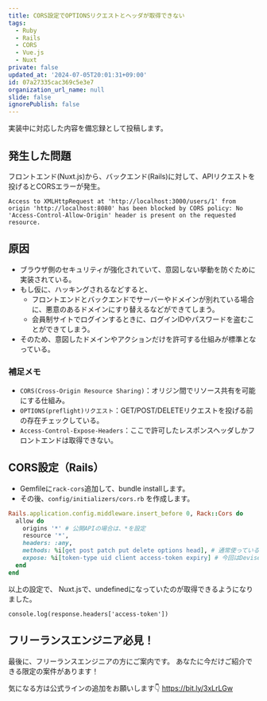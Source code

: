 ```yaml
---
title: CORS設定でOPTIONSリクエストとヘッダが取得できない
tags:
  - Ruby
  - Rails
  - CORS
  - Vue.js
  - Nuxt
private: false
updated_at: '2024-07-05T20:01:31+09:00'
id: 07a27335cac369c5e3e7
organization_url_name: null
slide: false
ignorePublish: false
---
```


実装中に対応した内容を備忘録として投稿します。

## 発生した問題

フロントエンド(Nuxt.js)から、バックエンド(Rails)に対して、APIリクエストを投げるとCORSエラーが発生。
```
Access to XMLHttpRequest at 'http://localhost:3000/users/1' from origin 'http://localhost:8080' has been blocked by CORS policy: No 'Access-Control-Allow-Origin' header is present on the requested resource.
```
## 原因

- ブラウザ側のセキュリティが強化されていて、意図しない挙動を防ぐために実装されている。
- もし仮に、ハッキングされるなどすると、
  - フロントエンドとバックエンドでサーバーやドメインが別れている場合に、悪意のあるドメインにすり替えるなどができてしまう。
  - 会員制サイトでログインするときに、ログインIDやパスワードを盗むことができてしまう。
- そのため、意図したドメインやアクションだけを許可する仕組みが標準となっている。

### 補足メモ

- `CORS(Cross-Origin Resource Sharing)`：オリジン間でリソース共有を可能にする仕組み。
- `OPTIONS(preflight)リクエスト`：GET/POST/DELETEリクエストを投げる前の存在チェックしている。
- `Access-Control-Expose-Headers`：ここで許可したレスポンスヘッダしかフロントエンドは取得できない。

## CORS設定（Rails）

- Gemfileに`rack-cors`追加して、bundle installします。
- その後、`config/initializers/cors.rb` を作成します。

```ruby:config/initializers/cors.rb
Rails.application.config.middleware.insert_before 0, Rack::Cors do
  allow do
    origins '*' # 公開APIの場合は、*を設定
    resource '*', 
    headers: :any,
    methods: %i[get post patch put delete options head], # 通常使っている「get post patch put delete」以外に、「options head」も設定
    expose: %i[token-type uid client access-token expiry] # 今回はDevise Token Authで使う「uid client access-token expiry」を設定
  end
end
```

以上の設定で、
Nuxt.jsで、undefinedになっていたのが取得できるようになりました。

```
console.log(response.headers['access-token'])
```

## フリーランスエンジニア必見！

最後に、フリーランスエンジニアの方にご案内です。
あなたに今だけご紹介できる限定の案件があります！

気になる方は公式ラインの追加をお願いします👇
https://bit.ly/3xLrLGw
